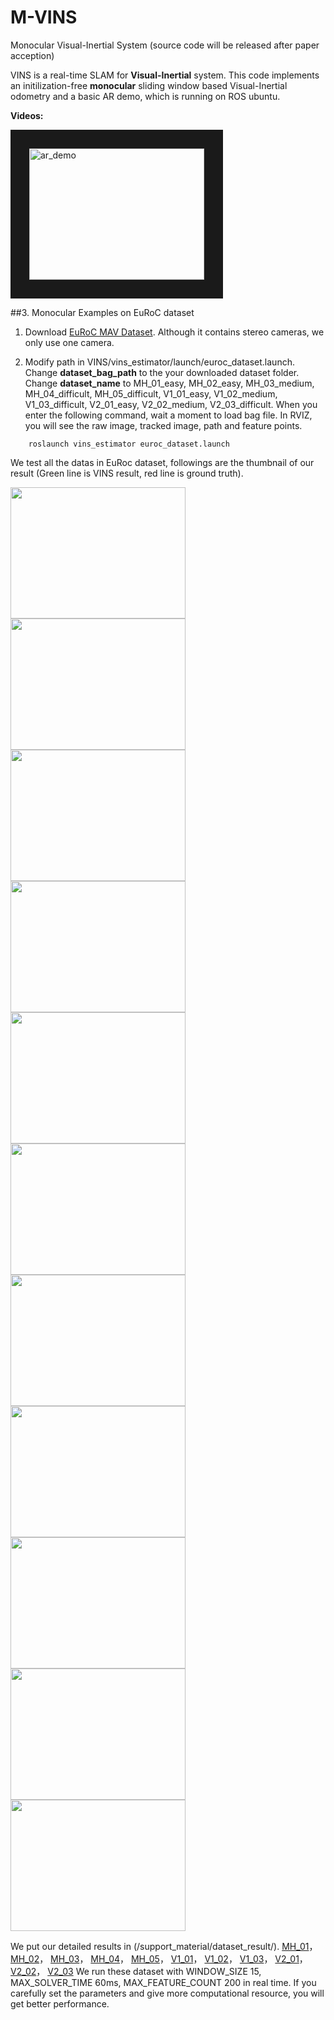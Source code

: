 # M-VINS
Monocular Visual-Inertial System
(source code will be released after paper acception)

VINS is a real-time SLAM for **Visual-Inertial** system. This code implements an initilization-free **monocular** sliding window based Visual-Inertial odometry and a basic AR demo, which is running on ROS ubuntu. 

**Videos:**

<a href="https://www.dropbox.com/s/b2gr4pd8n2pplnk/ar_demo.mp4?dl=0" target="_blank"><img src="https://github.com/qintony/VINS/blob/devel/support_material/img/small_ar.png" 
alt="ar_demo" width="280" height="210" border="30" /></a>


##3. Monocular Examples on EuRoC dataset
1. Download [EuRoC MAV Dataset](http://projects.asl.ethz.ch/datasets/doku.php?id=kmavvisualinertialdatasets). Although it contains stereo cameras, we only use one camera.

2. Modify path in VINS/vins_estimator/launch/euroc_dataset.launch. Change **dataset_bag_path** to the your downloaded dataset folder. Change **dataset_name** to MH_01_easy, MH_02_easy, MH_03_medium, MH_04_difficult, MH_05_difficult, V1_01_easy, V1_02_medium, V1_03_difficult, V2_01_easy, V2_02_medium, V2_03_difficult. When you enter the following command, wait a moment to load bag file. In RVIZ, you will see the raw image, tracked image, path and feature points.
```
	roslaunch vins_estimator euroc_dataset.launch
```
We test all the datas in EuRoc dataset, followings are the thumbnail of our result (Green line is VINS result, red line is ground truth). 

<img src=https://github.com/qintony/M-VINS/blob/master/support_material/dataset_result/MH_01/MH_01.png width="280" height="210" />
<img src=https://github.com/qintony/M-VINS/blob/master/support_material/dataset_result/MH_02/MH_02.png width="280" height="210" />
<img src=https://github.com/qintony/M-VINS/blob/master/support_material/dataset_result/MH_03/MH_03.png width="280" height="210" />
<img src=https://github.com/qintony/M-VINS/blob/master/support_material/dataset_result/MH_04/MH_04.png width="280" height="210" />
<img src=https://github.com/qintony/M-VINS/blob/master/support_material/dataset_result/MH_05/MH_05.png width="280" height="210" />
<img src=https://github.com/qintony/M-VINS/blob/master/support_material/dataset_result/V1_01/V1_01.png width="280" height="210" />
<img src=https://github.com/qintony/M-VINS/blob/master/support_material/dataset_result/V1_02/V1_02.png width="280" height="210" />
<img src=https://github.com/qintony/M-VINS/blob/master/support_material/dataset_result/V1_03/V1_03.png width="280" height="210" />
<img src=https://github.com/qintony/M-VINS/blob/master/support_material/dataset_result/V2_01/V2_01.png width="280" height="210" />
<img src=https://github.com/qintony/M-VINS/blob/master/support_material/dataset_result/V2_02/V2_02.png width="280" height="210" />
<img src=https://github.com/qintony/M-VINS/blob/master/support_material/dataset_result/V2_03/V2_03.png width="280" height="210" />

We put our detailed results in (/support_material/dataset_result/). [MH_01](https://github.com/qintony/M-VINS/blob/master/support_material/dataset_result/MH_01/result.png)，
[MH_02](https://github.com/qintony/M-VINS/blob/master/support_material/dataset_result/MH_02/result.png)，
[MH_03](https://github.com/qintony/M-VINS/blob/master/support_material/dataset_result/MH_03/result.png)，
[MH_04](https://github.com/qintony/M-VINS/blob/master/support_material/dataset_result/MH_04/result.png)，
[MH_05](https://github.com/qintony/M-VINS/blob/master/support_material/dataset_result/MH_05/result.png)，
[V1_01](https://github.com/qintony/M-VINS/blob/master/support_material/dataset_result/V1_01/result.png)，
[V1_02](https://github.com/qintony/M-VINS/blob/master/support_material/dataset_result/V1_02/result.png)，
[V1_03](https://github.com/qintony/M-VINS/blob/master/support_material/dataset_result/V1_03/result.png)，
[V2_01](https://github.com/qintony/M-VINS/blob/master/support_material/dataset_result/V2_01/result.png)，
[V2_02](https://github.com/qintony/M-VINS/blob/master/support_material/dataset_result/V2_02/result.png)，
[V2_03](https://github.com/qintony/M-VINS/blob/master/support_material/dataset_result/V2_03/result.png)
We run these dataset with WINDOW_SIZE 15, MAX_SOLVER_TIME 60ms, MAX_FEATURE_COUNT 200 in real time. If you carefully set the parameters and give more computational resource, you will get better performance.



